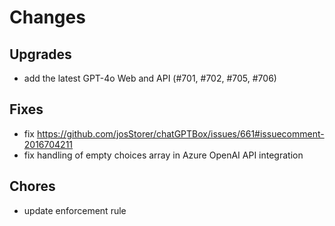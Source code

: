 # Changes

## Upgrades
- add the latest GPT-4o Web and API (#701, #702, #705, #706)

## Fixes
- fix https://github.com/josStorer/chatGPTBox/issues/661#issuecomment-2016704211
- fix handling of empty choices array in Azure OpenAI API integration

## Chores
- update enforcement rule
